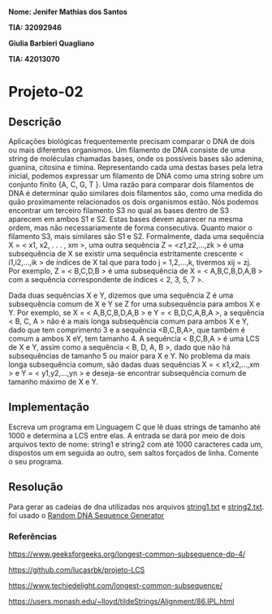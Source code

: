 **Nome: Jenifer Mathias dos Santos**

**TIA: 32092946**

**Giulia Barbieri Quagliano**

**TIA: 42013070**

# Projeto-02

## Descrição

Aplicações biológicas frequentemente precisam comparar o DNA de dois ou mais diferentes organismos.
Um filamento de DNA consiste de uma string de moléculas chamadas bases, onde os possíveis bases são adenina,
guanina, citosina e timina. Representando cada uma destas bases pela letra inicial, podemos expressar
um filamento de DNA como uma string sobre um conjunto finito {A, C, G, T }.
Uma razão para comparar dois filamentos de DNA é determinar quão similares dois filamentos são,
como uma medida do quão proximamente relacionados os dois organismos estão. Nós podemos encontrar um terceiro
filamento S3 no qual as bases dentro de S3 aparecem em ambos S1 e S2. Estas bases devem aparecer na mesma ordem,
mas não necessariamente de forma consecutiva. Quanto maior o filamento S3, mais similares são S1 e S2.
Formalmente, dada uma sequência X = < x1, x2, . . . , xm >, uma outra sequência Z = <z1,z2,...,zk > é uma subsequência
de X se existir uma sequência estritamente crescente < i1,i2,...,ik > de índices de X tal que para todo j = 1,2,...,k,
tivermos xij = zj. Por exemplo, Z = < B,C,D,B > é uma subsequência de X = < A,B,C,B,D,A,B > com a sequência
correspondente de índices < 2, 3, 5, 7 >.

Dada duas sequências X e Y, dizemos que uma sequência Z é uma subsequência comum de X e Y se Z for uma subsequência
para ambos X e Y. Por exemplo, se X = < A,B,C,B,D,A,B > e Y = < B,D,C,A,B,A >, a sequência < B, C, A > não é a mais
longa subsequência comum para ambos X e Y, dado que tem comprimento 3 e a sequência <B,C,B,A>, que também é comum a
ambos X eY, tem tamanho 4. A sequência < B,C,B,A > é uma LCS de X e Y, assim como a sequência < B, D, A, B >,
dado que não há subsequências de tamanho 5 ou maior para X e Y. No problema da mais longa subsequência comum,
são dadas duas sequências X = < x1,x2,...,xm > e Y = < y1,y2,...,yn > e deseja-se encontrar subsequência comum
de tamanho máximo de X e Y.

## Implementação

Escreva um programa em Linguagem C que lê duas strings de tamanho até 1000 e determina a LCS entre elas.
A entrada se dará por meio de dois arquivos texto de nome: string1 e string2 com até 1000 caracteres cada um,
dispostos um em seguida ao outro, sem saltos forçados de linha.
Comente o seu programa.

## Resolução

Para gerar as cadeias de dna utilizadas nos arquivos [string1.txt](https://github.com/jenifer-mathias//algorithms-fourth-semester/analysis-of-algorithms/blob/main/dna/string1.txt) 
e [string2.txt](https://github.com/jenifer-mathias//algorithms-fourth-semester/analysis-of-algorithms/blob/main/dna/string2.txt).
foi usado o [Random DNA Sequence Generator](http://www.faculty.ucr.edu/~mmaduro/random.htm)

### Referências

<https://www.geeksforgeeks.org/longest-common-subsequence-dp-4/>

<https://github.com/lucasrbk/projeto-LCS>

<https://www.techiedelight.com/longest-common-subsequence/>

<https://users.monash.edu/~lloyd/tildeStrings/Alignment/86.IPL.html>
